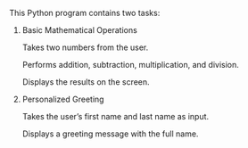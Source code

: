 This Python program contains two tasks:

1. Basic Mathematical Operations

    Takes two numbers from the user.

    Performs addition, subtraction, multiplication, and division.

    Displays the results on the screen.

2. Personalized Greeting

    Takes the user’s first name and last name as input.

    Displays a greeting message with the full name.
